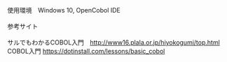 使用環境　Windows 10, OpenCobol IDE <br><br>
参考サイト　<br><br>
サルでもわかるCOBOL入門　http://www16.plala.or.jp/hiyokogumi/top.html <br>
COBOL入門 https://dotinstall.com/lessons/basic_cobol <br>
